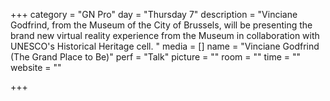 +++
category = "GN Pro"
day = "Thursday 7"
description = "Vinciane Godfrind, from the Museum of the City of Brussels, will be presenting the brand new virtual reality experience from the Museum in collaboration with UNESCO's Historical Heritage cell. "
media = []
name = "Vinciane Godfrind (The Grand Place to Be)"
perf = "Talk"
picture = ""
room = ""
time = ""
website = ""

+++
